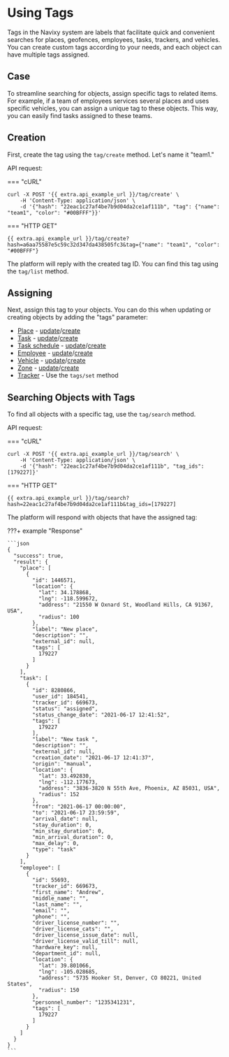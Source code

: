 # Using Tags

Tags in the Navixy system are labels that facilitate quick and convenient searches for places, geofences, employees, tasks, trackers, and vehicles. You can create custom tags according to your needs, and each object can have multiple tags assigned.

## Case

To streamline searching for objects, assign specific tags to related items. For example, if a team of employees services several places and uses specific vehicles, you can assign a unique tag to these objects. This way, you can easily find tasks assigned to these teams.

## Creation

First, create the tag using the `tag/create` method. Let's name it "team1."

API request:

\=== "cURL"

```shell
curl -X POST '{{ extra.api_example_url }}/tag/create' \
    -H 'Content-Type: application/json' \
    -d '{"hash": "22eac1c27af4be7b9d04da2ce1af111b", "tag": {"name": "team1", "color": "#00BFFF"}}'
```

\=== "HTTP GET"

```shell
{{ extra.api_example_url }}/tag/create?hash=a6aa75587e5c59c32d347da438505fc3&tag={"name": "team1", "color": "#00BFFF"}
```

The platform will reply with the created tag ID. You can find this tag using the `tag/list` method.

## Assigning

Next, assign this tag to your objects. You can do this when updating or creating objects by adding the "tags" parameter:

* [Place](broken-reference) - [update](broken-reference)/[create](broken-reference)
* [Task](broken-reference) - [update](broken-reference)/[create](broken-reference)
* [Task schedule](broken-reference) - [update](broken-reference)/[create](broken-reference)
* [Employee](broken-reference) - [update](broken-reference)/[create](broken-reference)
* [Vehicle](broken-reference) - [update](broken-reference)/[create](broken-reference)
* [Zone](broken-reference) - [update](broken-reference)/[create](broken-reference)
* [Tracker](broken-reference) - Use the `tags/set` method

## Searching Objects with Tags

To find all objects with a specific tag, use the `tag/search` method.

API request:

\=== "cURL"

```shell
curl -X POST '{{ extra.api_example_url }}/tag/search' \
    -H 'Content-Type: application/json' \
    -d '{"hash": "22eac1c27af4be7b9d04da2ce1af111b", "tag_ids": [179227]}'
```

\=== "HTTP GET"

```shell
{{ extra.api_example_url }}/tag/search?hash=22eac1c27af4be7b9d04da2ce1af111b&tag_ids=[179227]
```

The platform will respond with objects that have the assigned tag:

???+ example "Response"

````
```json
{
  "success": true,
  "result": {
    "place": [
      {
        "id": 1446571,
        "location": {
          "lat": 34.178868,
          "lng": -118.599672,
          "address": "21550 W Oxnard St, Woodland Hills, CA 91367, USA",
          "radius": 100
        },
        "label": "New place",
        "description": "",
        "external_id": null,
        "tags": [
          179227
        ]
      }
    ],
    "task": [
      {
        "id": 8280866,
        "user_id": 184541,
        "tracker_id": 669673,
        "status": "assigned",
        "status_change_date": "2021-06-17 12:41:52",
        "tags": [
          179227
        ],
        "label": "New task ",
        "description": "",
        "external_id": null,
        "creation_date": "2021-06-17 12:41:37",
        "origin": "manual",
        "location": {
          "lat": 33.492830,
          "lng": -112.177673,
          "address": "3836-3820 N 55th Ave, Phoenix, AZ 85031, USA",
          "radius": 152
        },
        "from": "2021-06-17 00:00:00",
        "to": "2021-06-17 23:59:59",
        "arrival_date": null,
        "stay_duration": 0,
        "min_stay_duration": 0,
        "min_arrival_duration": 0,
        "max_delay": 0,
        "type": "task"
      }
    ],
    "employee": [
      {
        "id": 55693,
        "tracker_id": 669673,
        "first_name": "Andrew",
        "middle_name": "",
        "last_name": "",
        "email": "",
        "phone": "",
        "driver_license_number": "",
        "driver_license_cats": "",
        "driver_license_issue_date": null,
        "driver_license_valid_till": null,
        "hardware_key": null,
        "department_id": null,
        "location": {
          "lat": 39.801066,
          "lng": -105.028685,
          "address": "5735 Hooker St, Denver, CO 80221, United States",
          "radius": 150
        },
        "personnel_number": "1235341231",
        "tags": [
          179227
        ]
      }
    ]
  }
}
```
````
